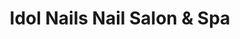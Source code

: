 ---
title: "Idol Nails Nail Salon & Spa"
url: /syracuse/idol-nails-nail-salon-and-spa/
shop: beauty
---
